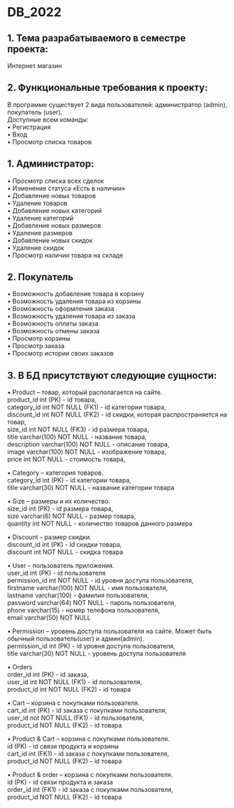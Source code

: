 # DB_2022  
## 1.	Тема разрабатываемого в семестре проекта:  
Интернет магазин  

## 2.	Функциональные требования к проекту:  
В программе существует 2 вида пользователей: администратор (admin), покупатель (user).  
Доступные всем команды:  
•	Регистрация   
•	Вход  
•	Просмотр списка товаров  

## 1.	Администратор:  
•	Просмотр списка всех сделок  
•	Изменение статуса «Есть в наличии»  
•	Добавление новых товаров  
•	Удаление товаров   
•	Добавление новых категорий  
•	Удаление категорий  
•	Добавление новых размеров  
•	Удаление размеров   
•	Добавление новых скидок  
•	Удаление скидок  
•	Просмотр наличия товара на складе  

## 2.	Покупатель  
•	Возможность добавление товара в корзину  
•	Возможность удаления товара из корзины  
•	Возможность оформления заказа  
•	Возможность удаления товара из заказа      
•	Возможность оплаты заказа  
•	Возможность отмены заказа  
•	Просмотр корзины  
•	Просмотр заказа  
•	Просмотр истории своих заказов       
  
## 3. В БД присутствуют следующие сущности:  
•	Product – товар, который располагается на сайте.  
    product_id int (PK) - id товара,  
    category_id int NOT NULL (FK1) - id категории товара,  
    discount_id int NOT NULL (FK2) - id скидки, которая распространяется на товар,  
    size_id int NOT NULL (FK3) - id размера товара,  
    title varchar(100) NOT NULL - название товара,   
    description varchar(100) NOT NULL - описание товара,  
    image varchar(100) NOT NULL - изображение товара,  
    price int NOT NULL - стоимость товара,  
       
•	Category – категория товаров.  
    category_id int (PK) - id категории товара,  
    title varchar(30) NOT NULL - название категории товара   
   
•	Size – размеры и их количество.  
    size_id int (PK) - id размера товара,  
    size varchar(6) NOT NULL - размер товара,  
    quantity int NOT NULL - количество товаров данного размера  
    
•	Discount – размер скидки.  
    discount_id int (PK) - id скидки товара,  
    discount int NOT NULL - скидка товара  
      
•	User – пользователь приложения.  
    user_id int (PK) - id пользователя   
    permission_id int NOT NULL - id уровня доступа пользователя,    
    firstname varchar(100) NOT NULL - имя пользователя,  
    lastname varchar(100) - фамилия пользователя,  
    password varchar(64) NOT NULL - пароль пользователя,  
    phone varchar(15) - номер телефона пользователя,  
    email varchar(50) NOT NULL   
      
•	Permission – уровень доступа пользователя на сайте. Может быть обычный пользователь(user) и админ(admin).  
    permission_id int (PK) - id уровня доступа пользователя,   
    title varchar(30) NOT NULL - уровень доступа пользователя  
    
•	Orders  
    order_id int (PK) - id заказа,  
    user_id int NOT NULL (FK1) - id пользователя,  
    product_id int NOT NULL (FK2) - id товара   
      
•	Cart – корзина с покупками пользователя.  
    cart_id int (PK) - id заказа с покупками пользователя,  
    user_id not NOT NULL (FK1) - id пользователя,  
    product_id NOT NULL (FK2) - id товара
    
•	Product & Cart – корзина с покупками пользователя.  
    id (PK) - id связи продукта и корзины  
    cart_id int (FK1) - id заказа с покупками пользователя,  
    product_id NOT NULL (FK2) - id товара  

•	Product & order – корзина с покупками пользователя.  
    id (PK) - id связи продукта и заказа  
    order_id int (FK1) - id заказа с покупками пользователя,        
    product_id NOT NULL (FK2) - id товара         

